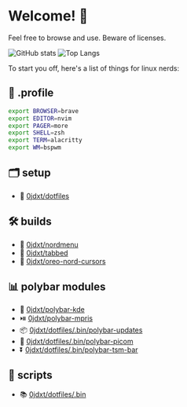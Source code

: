 # Welcome! 👋

Feel free to browse and use. Beware of licenses.

![GitHub stats](https://github-readme-stats.vercel.app/api?username=0jdxt&show_icons=true&theme=nord&include_all_commits=true&line_height=25&hide_rank=true&hide_title=true)
![Top Langs](https://github-readme-stats.vercel.app/api/top-langs/?username=0jdxt&hide=brainfuck,vim%20script&theme=nord&layout=compact&langs_count=10)

To start you off, here's a list of things for linux nerds:

## :scroll: .profile

```bash
export BROWSER=brave
export EDITOR=nvim
export PAGER=more
export SHELL=zsh
export TERM=alacritty
export WM=bspwm
```


## :card_index_dividers: setup

* 📑 [0jdxt/dotfiles](https://github.com/0jdxt/dotfiles)


## :hammer_and_wrench: builds

* 🤔 [0jdxt/nordmenu](https://github.com/0jdxt/nordmenu)
* 🥤 [0jdxt/tabbed](https://github.com/0jdxt/tabbed)
* 🐁 [0jdxt/oreo-nord-cursors](https://github.com/0jdxt/oreo-nord-cursors)


## :bar_chart: polybar modules

* 📲 [0jdxt/polybar-kde](https://github.com/0jdxt/polybar-kde)
* ⏯️ [0jdxt/polybar-mpris](https://github.com/0jdxt/polybar-mpris)
* 📦 [0jdxt/dotfiles/.bin/polybar-updates](https://github.com/0jdxt/dotfiles/tree/master/.bin/polybar-updates)
* 🌃 [0jdxt/dotfiles/.bin/polybar-picom](https://github.com/0jdxt/dotfiles/tree/master/.bin/polybar-picom)
* ⏬ [0jdxt/dotfiles/.bin/polybar-tsm-bar](https://github.com/0jdxt/dotfiles/blob/master/.bin/polybar-tsm-bar)


## :toolbox: scripts

* 📚 [0jdxt/dotfiles/.bin](https://github.com/0jdxt/dotfiles/tree/master/.bin)
